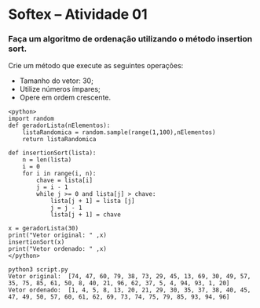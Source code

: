 # Softex – Atividade 01

### Faça um algoritmo de ordenação utilizando o método insertion sort.
Crie um método que execute as seguintes operações:

- Tamanho do vetor: 30;
- Utilize números ímpares;
- Opere em ordem crescente.

```
<python> 
import random
def geradorLista(nElementos):   
    listaRandomica = random.sample(range(1,100),nElementos)    
    return listaRandomica

def insertionSort(lista):
    n = len(lista)
    i = 0
    for i in range(i, n):
        chave = lista[i]
        j = i - 1
        while j >= 0 and lista[j] > chave:
            lista[j + 1] = lista [j]
            j = j - 1
            lista[j + 1] = chave

x = geradorLista(30) 
print("Vetor original: " ,x)
insertionSort(x)
print("Vetor ordenado: " ,x)
</python>

python3 script.py 
Vetor original:  [74, 47, 60, 79, 38, 73, 29, 45, 13, 69, 30, 49, 57, 35, 75, 85, 61, 50, 8, 40, 21, 96, 62, 37, 5, 4, 94, 93, 1, 20]
Vetor ordenado:  [1, 4, 5, 8, 13, 20, 21, 29, 30, 35, 37, 38, 40, 45, 47, 49, 50, 57, 60, 61, 62, 69, 73, 74, 75, 79, 85, 93, 94, 96]
```
